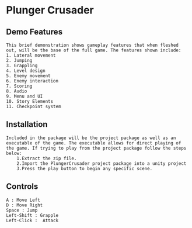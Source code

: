 # Plunger Crusader

## Demo Features

	This brief demonstration shows gameplay features that when fleshed out, will be the base of the full game. The features shown include:
	1. Lateral movement
	2. Jumping
	3. Grappling
	4. Level design
	5. Enemy movement
	6. Enemy interaction
	7. Scoring
	8. Audio
	9. Menu and UI
	10. Story Elements
	11. Checkpoint system

## Installation

	Included in the package will be the project package as well as an executable of the game. The executable allows for direct playing of the game. If trying to play from the project package follow the steps below:
		1.Extract the zip file.
		2.Import the PlungerCrusader project package into a unity project
		3.Press the play button to begin any specific scene.

## Controls
	
	A : Move Left
	D : Move Right
	Space : Jump
	Left-Shift : Grapple
	Left-Click :  Attack


